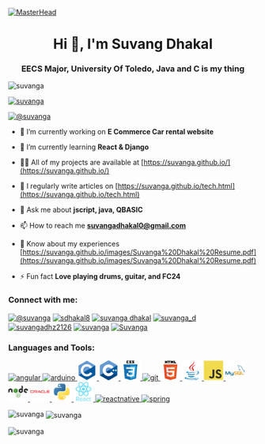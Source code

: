 [![MasterHead](https://repository-images.githubusercontent.com/588181932/e36ec678-7984-4cdd-8e4c-a3932772ff8e)](https://github.com/Suvanga)
<h1 align="center">Hi 👋, I'm Suvang Dhakal</h1>
<h3 align="center">EECS Major, University Of Toledo, Java and C is my thing</h3>


<p align="left"> <img src="https://komarev.com/ghpvc/?username=suvanga&label=Profile%20views&color=0e75b6&style=flat" alt="suvanga" /> </p>

<p align="left"> <a href="https://github.com/ryo-ma/github-profile-trophy"><img src="https://github-profile-trophy.vercel.app/?username=suvanga" alt="suvanga" /></a> </p>

<p align="left"> <a href="https://twitter.com/@suvanga" target="blank"><img src="https://img.shields.io/twitter/follow/@suvanga?logo=twitter&style=for-the-badge" alt="@suvanga" /></a> </p>

- 🔭 I’m currently working on **E Commerce Car rental website**

- 🌱 I’m currently learning **React & Django**

- 👨‍💻 All of my projects are available at [https://suvanga.github.io/](https://suvanga.github.io/)

- 📝 I regularly write articles on [https://suvanga.github.io/tech.html](https://suvanga.github.io/tech.html)

- 💬 Ask me about **jscript, java, QBASIC**

- 📫 How to reach me **suvangadhakal0@gmail.com**

- 📄 Know about my experiences [https://suvanga.github.io/images/Suvanga%20Dhakal%20Resume.pdf](https://suvanga.github.io/images/Suvanga%20Dhakal%20Resume.pdf)

- ⚡ Fun fact **Love playing drums, guitar, and FC24**

<h3 align="left">Connect with me:</h3>
<p align="left">
<a href="https://twitter.com/@suvanga" target="blank"><img align="center" src="https://raw.githubusercontent.com/rahuldkjain/github-profile-readme-generator/master/src/images/icons/Social/twitter.svg" alt="@suvanga" height="30" width="40" /></a>
<a href="https://linkedin.com/in/sdhakal8" target="blank"><img align="center" src="https://raw.githubusercontent.com/rahuldkjain/github-profile-readme-generator/master/src/images/icons/Social/linked-in-alt.svg" alt="sdhakal8" height="30" width="40" /></a>
<a href="https://fb.com/suvanga dhakal" target="blank"><img align="center" src="https://raw.githubusercontent.com/rahuldkjain/github-profile-readme-generator/master/src/images/icons/Social/facebook.svg" alt="suvanga dhakal" height="30" width="40" /></a>
<a href="https://instagram.com/suvanga_d" target="blank"><img align="center" src="https://raw.githubusercontent.com/rahuldkjain/github-profile-readme-generator/master/src/images/icons/Social/instagram.svg" alt="suvanga_d" height="30" width="40" /></a>
<a href="https://www.youtube.com/c/suvangadhz2126" target="blank"><img align="center" src="https://raw.githubusercontent.com/rahuldkjain/github-profile-readme-generator/master/src/images/icons/Social/youtube.svg" alt="suvangadhz2126" height="30" width="40" /></a>
<a href="https://www.leetcode.com/suvanga" target="blank"><img align="center" src="https://raw.githubusercontent.com/rahuldkjain/github-profile-readme-generator/master/src/images/icons/Social/leet-code.svg" alt="suvanga" height="30" width="40" /></a>
<a href="https://discord.gg/Suvanga" target="blank"><img align="center" src="https://raw.githubusercontent.com/rahuldkjain/github-profile-readme-generator/master/src/images/icons/Social/discord.svg" alt="Suvanga" height="30" width="40" /></a>
</p>

<h3 align="left">Languages and Tools:</h3>
<p align="left"> <a href="https://angular.io" target="_blank" rel="noreferrer"> <img src="https://angular.io/assets/images/logos/angular/angular.svg" alt="angular" width="40" height="40"/> </a> <a href="https://www.arduino.cc/" target="_blank" rel="noreferrer"> <img src="https://cdn.worldvectorlogo.com/logos/arduino-1.svg" alt="arduino" width="40" height="40"/> </a> <a href="https://www.cprogramming.com/" target="_blank" rel="noreferrer"> <img src="https://raw.githubusercontent.com/devicons/devicon/master/icons/c/c-original.svg" alt="c" width="40" height="40"/> </a> <a href="https://www.w3schools.com/cpp/" target="_blank" rel="noreferrer"> <img src="https://raw.githubusercontent.com/devicons/devicon/master/icons/cplusplus/cplusplus-original.svg" alt="cplusplus" width="40" height="40"/> </a> <a href="https://www.w3schools.com/css/" target="_blank" rel="noreferrer"> <img src="https://raw.githubusercontent.com/devicons/devicon/master/icons/css3/css3-original-wordmark.svg" alt="css3" width="40" height="40"/> </a> <a href="https://git-scm.com/" target="_blank" rel="noreferrer"> <img src="https://www.vectorlogo.zone/logos/git-scm/git-scm-icon.svg" alt="git" width="40" height="40"/> </a> <a href="https://www.w3.org/html/" target="_blank" rel="noreferrer"> <img src="https://raw.githubusercontent.com/devicons/devicon/master/icons/html5/html5-original-wordmark.svg" alt="html5" width="40" height="40"/> </a> <a href="https://www.java.com" target="_blank" rel="noreferrer"> <img src="https://raw.githubusercontent.com/devicons/devicon/master/icons/java/java-original.svg" alt="java" width="40" height="40"/> </a> <a href="https://developer.mozilla.org/en-US/docs/Web/JavaScript" target="_blank" rel="noreferrer"> <img src="https://raw.githubusercontent.com/devicons/devicon/master/icons/javascript/javascript-original.svg" alt="javascript" width="40" height="40"/> </a> <a href="https://www.mysql.com/" target="_blank" rel="noreferrer"> <img src="https://raw.githubusercontent.com/devicons/devicon/master/icons/mysql/mysql-original-wordmark.svg" alt="mysql" width="40" height="40"/> </a> <a href="https://nodejs.org" target="_blank" rel="noreferrer"> <img src="https://raw.githubusercontent.com/devicons/devicon/master/icons/nodejs/nodejs-original-wordmark.svg" alt="nodejs" width="40" height="40"/> </a> <a href="https://www.oracle.com/" target="_blank" rel="noreferrer"> <img src="https://raw.githubusercontent.com/devicons/devicon/master/icons/oracle/oracle-original.svg" alt="oracle" width="40" height="40"/> </a> <a href="https://www.python.org" target="_blank" rel="noreferrer"> <img src="https://raw.githubusercontent.com/devicons/devicon/master/icons/python/python-original.svg" alt="python" width="40" height="40"/> </a> <a href="https://reactjs.org/" target="_blank" rel="noreferrer"> <img src="https://raw.githubusercontent.com/devicons/devicon/master/icons/react/react-original-wordmark.svg" alt="react" width="40" height="40"/> </a> <a href="https://reactnative.dev/" target="_blank" rel="noreferrer"> <img src="https://reactnative.dev/img/header_logo.svg" alt="reactnative" width="40" height="40"/> </a> <a href="https://spring.io/" target="_blank" rel="noreferrer"> <img src="https://www.vectorlogo.zone/logos/springio/springio-icon.svg" alt="spring" width="40" height="40"/> </a> </p>

<p><img align="left" src="https://github-readme-stats.vercel.app/api/top-langs?username=suvanga&show_icons=true&locale=en&layout=compact" alt="suvanga" /></p>

<p>&nbsp;<img align="center" src="https://github-readme-stats.vercel.app/api?username=suvanga&show_icons=true&locale=en" alt="suvanga" /></p>

<p><img align="center" src="https://github-readme-streak-stats.herokuapp.com/?user=suvanga&" alt="suvanga" /></p>
